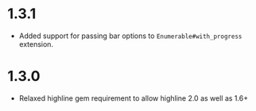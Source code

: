 # 1.3.1

 * Added support for passing bar options to `Enumerable#with_progress`
   extension.

# 1.3.0

 * Relaxed highline gem requirement to allow highline 2.0 as well as 1.6+



